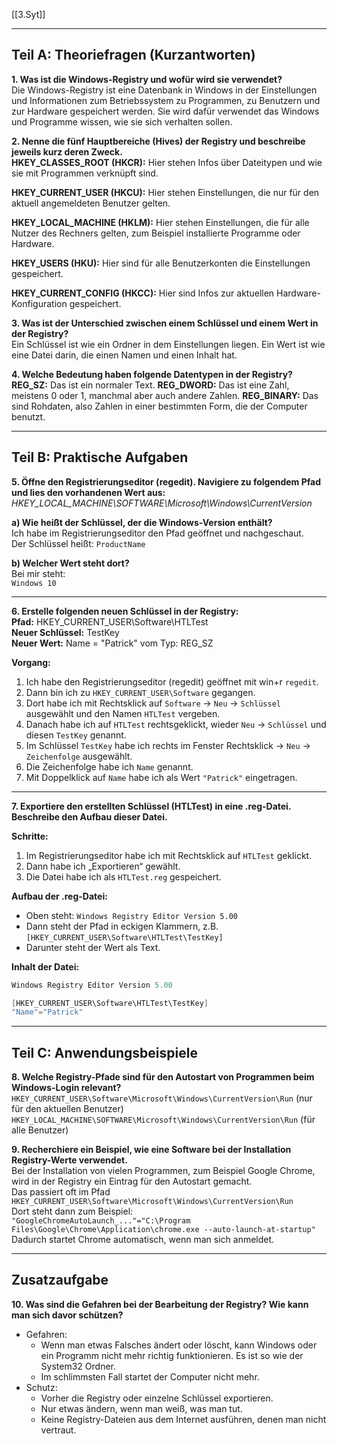 [[3.Syt]]
___
## Teil A: Theoriefragen (Kurzantworten)

**1. Was ist die Windows-Registry und wofür wird sie verwendet?**  
Die Windows-Registry ist eine Datenbank in Windows in der Einstellungen und Informationen zum Betriebssystem zu Programmen, zu Benutzern und zur Hardware gespeichert werden. Sie wird dafür verwendet das Windows und Programme wissen, wie sie sich verhalten sollen.

**2. Nenne die fünf Hauptbereiche (Hives) der Registry und beschreibe jeweils kurz deren Zweck.**  
**HKEY_CLASSES_ROOT (HKCR):** Hier stehen Infos über Dateitypen und wie sie mit Programmen verknüpft sind.

**HKEY_CURRENT_USER (HKCU):** Hier stehen Einstellungen, die nur für den aktuell angemeldeten Benutzer gelten.

**HKEY_LOCAL_MACHINE (HKLM):** Hier stehen Einstellungen, die für alle Nutzer des Rechners gelten, zum Beispiel installierte Programme oder Hardware.

**HKEY_USERS (HKU):** Hier sind für alle Benutzerkonten die Einstellungen gespeichert.

**HKEY_CURRENT_CONFIG (HKCC):** Hier sind Infos zur aktuellen Hardware-Konfiguration gespeichert.

**3. Was ist der Unterschied zwischen einem Schlüssel und einem Wert in der Registry?**  
Ein Schlüssel ist wie ein Ordner in dem Einstellungen liegen.
Ein Wert ist wie eine Datei darin, die einen Namen und einen Inhalt hat.

**4. Welche Bedeutung haben folgende Datentypen in der Registry?**  
**REG_SZ:** Das ist ein normaler Text.
**REG_DWORD:** Das ist eine Zahl, meistens 0 oder 1, manchmal aber auch andere Zahlen.
**REG_BINARY:** Das sind Rohdaten, also Zahlen in einer bestimmten Form, die der Computer benutzt.

---
## Teil B: Praktische Aufgaben

**5. Öffne den Registrierungseditor (regedit). Navigiere zu folgendem Pfad und lies den vorhandenen Wert aus:**  
*HKEY_LOCAL_MACHINE\SOFTWARE\Microsoft\Windows\CurrentVersion*

**a) Wie heißt der Schlüssel, der die Windows-Version enthält?**  
Ich habe im Registrierungseditor den Pfad geöffnet und nachgeschaut.  
Der Schlüssel heißt: `ProductName`

**b) Welcher Wert steht dort?**  
Bei mir steht:  
`Windows 10`  

---
**6. Erstelle folgenden neuen Schlüssel in der Registry:**  
**Pfad:** HKEY_CURRENT_USER\Software\HTLTest  
**Neuer Schlüssel:** TestKey  
**Neuer Wert:** Name = "Patrick" vom Typ: REG_SZ  

**Vorgang:**  
1. Ich habe den Registrierungseditor (regedit) geöffnet mit win+r `regedit`. 
2. Dann bin ich zu `HKEY_CURRENT_USER\Software` gegangen.  
3. Dort habe ich mit Rechtsklick auf `Software` -> `Neu` -> `Schlüssel` ausgewählt und den Namen `HTLTest` vergeben.  
4. Danach habe ich auf `HTLTest` rechtsgeklickt, wieder `Neu` -> `Schlüssel` und diesen `TestKey` genannt.  
5. Im Schlüssel `TestKey` habe ich rechts im Fenster Rechtsklick -> `Neu` -> `Zeichenfolge` ausgewählt.  
6. Die Zeichenfolge habe ich `Name` genannt.  
7. Mit Doppelklick auf `Name` habe ich als Wert `"Patrick"` eingetragen.

---
**7. Exportiere den erstellten Schlüssel (HTLTest) in eine .reg-Datei. Beschreibe den Aufbau dieser Datei.**  

**Schritte:**  
1. Im Registrierungseditor habe ich mit Rechtsklick auf `HTLTest` geklickt.  
2. Dann habe ich „Exportieren“ gewählt.  
3. Die Datei habe ich als `HTLTest.reg` gespeichert.

**Aufbau der .reg-Datei:**  
- Oben steht: `Windows Registry Editor Version 5.00`
- Dann steht der Pfad in eckigen Klammern, z.B. `[HKEY_CURRENT_USER\Software\HTLTest\TestKey]`
- Darunter steht der Wert als Text.

**Inhalt der Datei:**  
```cpp
Windows Registry Editor Version 5.00

[HKEY_CURRENT_USER\Software\HTLTest\TestKey]
"Name"="Patrick"
```

---
## Teil C: Anwendungsbeispiele

**8. Welche Registry-Pfade sind für den Autostart von Programmen beim Windows-Login relevant?**  
`HKEY_CURRENT_USER\Software\Microsoft\Windows\CurrentVersion\Run`
(nur für den aktuellen Benutzer)
`HKEY_LOCAL_MACHINE\SOFTWARE\Microsoft\Windows\CurrentVersion\Run`
(für alle Benutzer)

**9. Recherchiere ein Beispiel, wie eine Software bei der Installation Registry-Werte verwendet.**  
Bei der Installation von vielen Programmen, zum Beispiel Google Chrome, wird in der Registry ein Eintrag für den Autostart gemacht.  
Das passiert oft im Pfad  
`HKEY_CURRENT_USER\Software\Microsoft\Windows\CurrentVersion\Run`  
Dort steht dann zum Beispiel:  
`"GoogleChromeAutoLaunch_..."="C:\Program Files\Google\Chrome\Application\chrome.exe --auto-launch-at-startup"`  
Dadurch startet Chrome automatisch, wenn man sich anmeldet.

---
## Zusatzaufgabe

**10. Was sind die Gefahren bei der Bearbeitung der Registry? Wie kann man sich davor schützen?**  
- Gefahren:  
  - Wenn man etwas Falsches ändert oder löscht, kann Windows oder ein Programm nicht mehr richtig funktionieren. Es ist so wie der System32 Ordner.
  - Im schlimmsten Fall startet der Computer nicht mehr.
- Schutz:  
  - Vorher die Registry oder einzelne Schlüssel exportieren.
  - Nur etwas ändern, wenn man weiß, was man tut.
  - Keine Registry-Dateien aus dem Internet ausführen, denen man nicht vertraut.
